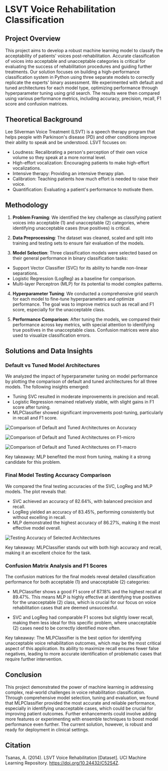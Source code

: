 # LSVT Voice Rehabilitation Classification

## Project Overview

This project aims to develop a robust machine learning model to classify the acceptability of patients' voices post-rehabilitation. Accurate classification of voices into acceptable and unacceptable categories is critical for evaluating the success of rehabilitation procedures and guiding further treatments. Our solution focuses on building a high-performance classification system in Python using three separate models to correctly replicate the experts' binary assessment. We experimented with default and tuned architectures for each model type, optimizing performance through hyperparameter tuning using grid search. The results were then compared using various performance metrics, including accuracy, precision, recall, F1 score and confusion matrices.

## Theoretical Background

Lee Silverman Voice Treatment (LSVT) is a speech therapy program that helps people with Parkinson's disease (PD) and other conditions improve their ability to speak and be understood. LSVT focuses on:

- Loudness: Recalibrating a person's perception of their own voice volume so they speak at a more normal level. 
- High-effort vocalization: Encouraging patients to make high-effort vocalizations. 
- Intensive therapy: Providing an intensive therapy plan.
- Calibration: Teaching patients how much effort is needed to raise their voice. 
- Quantification: Evaluating a patient's performance to motivate them.

## Methodology

1. **Problem Framing**: We identified the key challenge as classifying patient voices into acceptable (1) and unacceptable (2) categories, where identifying unacceptable cases (true positives) is critical.

2. **Data Preprocessing**: The dataset was cleaned, scaled and split into training and testing sets to ensure fair evaluation of the models.

3. **Model Selection**: Three classification models were selected based on their general performance in binary classification tasks:

* Support Vector Classifier (SVC) for its ability to handle non-linear separations.
* Logistic Regression (LogReg) as a baseline for comparison.
* Multi-layer Perceptron (MLP) for its potential to model complex patterns.

4. **Hyperparameter Tuning**: We conducted a comprehensive grid search for each model to fine-tune hyperparameters and optimize performance. The goal was to improve metrics such as recall and F1 score, especially for the unacceptable class.

6. **Performance Comparison**: After tuning the models, we compared their performance across key metrics, with special attention to identifying true positives in the unacceptable class. Confusion matrices were also used to visualize classification errors.

## Solutions and Data Insights

### Default vs Tuned Model Architectures

We analyzed the impact of hyperparameter tuning on model performance by plotting the comparison of default and tuned architectures for all three models. The following insights emerged:

- Tuning SVC resulted in moderate improvements in precision and recall.
- Logistic Regression remained relatively stable, with slight gains in F1 score after tuning.
- MLPClassifier showed significant improvements post-tuning, particularly in recall and F1 score.

![Comparison of Default and Tuned Architectures on Accuracy](./plots/tuned_vs_default_accuracy_plot.png)

![Comparison of Default and Tuned Architectures on F1-micro](./plots/tuned_vs_default_f1_micro_plot.png)

![Comparison of Default and Tuned Architectures on F1-macro](./plots/tuned_vs_default_f1_macro_plot.png)

Key takeaway: MLP benefited the most from tuning, making it a strong candidate for this problem.

### Final Model Testing Accuracy Comparison

We compared the final testing accuracies of the SVC, LogReg and MLP models. The plot reveals that:

- SVC achieved an accuracy of 82.64%, with balanced precision and recall.
- LogReg yielded an accuracy of 83.45%, performing consistently but without excelling in recall.
- MLP demonstrated the highest accuracy of 86.27%, making it the most effective model overall.

![Testing Accuracy of Selected Architectures](./plots/testing_accuracy_plot.png)

Key takeaway: MLPClassifier stands out with both high accuracy and recall, making it an excellent choice for the task.

### Confusion Matrix Analysis and F1 Scores
The confusion matrices for the final models reveal detailed classification performance for both acceptable (1) and unacceptable (2) categories:

- MLPClassifier shows a good F1 score of 87.18% and the highest recall at 89.47%. This means MLP is highly effective at identifying true positives for the unacceptable (2) class, which is crucial for our focus on voice rehabilitation cases that are deemed unsuccessful.

- SVC and LogReg had comparable F1 scores but slightly lower recall, making them less ideal for this specific problem, where unacceptable (2) cases need to be correctly identified more often.

Key takeaway: The MLPClassifier is the best option for identifying unacceptable voice rehabilitation outcomes, which may be the most critical aspect of this application. Its ability to maximize recall ensures fewer false negatives, leading to more accurate identification of problematic cases that require further intervention.

## Conclusion

This project demonstrated the power of machine learning in addressing complex, real-world challenges in voice rehabilitation classification. Through comprehensive model selection, tuning and evaluation, we found that MLPClassifier provided the most accurate and reliable performance, especially in identifying unacceptable cases, which could be crucial for improving patient outcomes. Further enhancements could involve adding more features or experimenting with ensemble techniques to boost model performance even further. The current solution, however, is robust and ready for deployment in clinical settings.

## Citation
Tsanas, A. (2014). LSVT Voice Rehabilitation [Dataset]. UCI Machine Learning Repository. https://doi.org/10.24432/C52S4Z.

